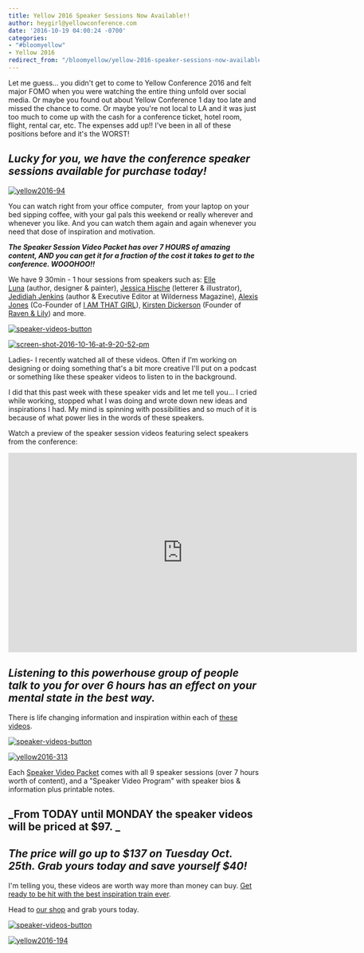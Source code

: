 ```yaml
---
title: Yellow 2016 Speaker Sessions Now Available!!
author: heygirl@yellowconference.com
date: '2016-10-19 04:00:24 -0700'
categories:
- "#bloomyellow"
- Yellow 2016
redirect_from: "/bloomyellow/yellow-2016-speaker-sessions-now-available/"
---
```


Let me guess... you didn't get to come to Yellow Conference 2016 and felt major FOMO when you were watching the entire thing unfold over social media. Or maybe you found out about Yellow Conference 1 day too late and missed the chance to come. Or maybe you're not local to LA and it was just too much to come up with the cash for a conference ticket, hotel room, flight, rental car, etc. The expenses add up!! I've been in all of these positions before and it's the WORST!

## _**Lucky for you, we have the conference speaker sessions available for purchase today!**_

[![yellow2016-94](http://yellowconference.com/wp-content/uploads/2016/10/Yellow2016-94.jpg)](http://yellowconference.com/wp-content/uploads/2016/10/Yellow2016-94.jpg)

You can watch right from your office computer,  from your laptop on your bed sipping coffee, with your gal pals this weekend or really wherever and whenever you like. And you can watch them again and again whenever you need that dose of inspiration and motivation.

_**The Speaker Session Video Packet has over 7 HOURS of amazing content, AND you can get it for a fraction of the cost it takes to get to the conference. WOOOHOO!!**_

We have 9 30min - 1 hour sessions from speakers such as: [Elle Luna](https://www.instagram.com/elleluna/) (author, designer & painter), [Jessica Hische](http://jessicahische.is/) (letterer & illustrator), [Jedidiah Jenkins](https://www.instagram.com/jedidiahjenkins/) (author & Executive Editor at Wilderness Magazine), [Alexis Jones](http://alexisjones.com/) (Co-Founder of [I AM THAT GIRL](http://www.iamthatgirl.com/)), [Kirsten Dickerson](http://www.ravenandlily.com/) (Founder of [Raven & Lily](http://www.ravenandlily.com/)) and more.

[![speaker-videos-button](http://yellowconference.com/wp-content/uploads/2016/10/Speaker-Videos-Button.jpg)](https://yellowco.myshopify.com/collections/frontpage/products/yellow-2016-speaker-sessions)

[![screen-shot-2016-10-16-at-9-20-52-pm](http://yellowconference.com/wp-content/uploads/2016/10/Screen-Shot-2016-10-16-at-9.20.52-PM.png)](http://yellowconference.com/wp-content/uploads/2016/10/Screen-Shot-2016-10-16-at-9.20.52-PM.png)

Ladies- I recently watched all of these videos. Often if I'm working on designing or doing something that's a bit more creative I'll put on a podcast or something like these speaker videos to listen to in the background.

I did that this past week with these speaker vids and let me tell you... I cried while working, stopped what I was doing and wrote down new ideas and inspirations I had. My mind is spinning with possibilities and so much of it is because of what power lies in the words of these speakers.

Watch a preview of the speaker session videos featuring select speakers from the conference:

<iframe src="https://player.vimeo.com/video/187743649" width="700" height="400" frameborder="0" allowfullscreen="allowfullscreen"></iframe>

## _Listening to this powerhouse group of people talk to you for over 6 hours has an effect on your mental state in the best way._

There is life changing information and inspiration within each of [these videos](https://yellowco.myshopify.com/collections/frontpage/products/yellow-2016-speaker-sessions).

[![speaker-videos-button](http://yellowconference.com/wp-content/uploads/2016/10/Speaker-Videos-Button.jpg)](https://yellowco.myshopify.com/collections/frontpage/products/yellow-2016-speaker-sessions)

[![yellow2016-313](http://yellowconference.com/wp-content/uploads/2016/10/Yellow2016-313.jpg)](http://yellowconference.com/wp-content/uploads/2016/10/Yellow2016-313.jpg)

Each [Speaker Video Packet](https://yellowco.myshopify.com/collections/frontpage/products/yellow-2016-speaker-sessions) comes with all 9 speaker sessions (over 7 hours worth of content), and a "Speaker Video Program" with speaker bios & information plus printable notes.

## _From TODAY until MONDAY the speaker videos will be priced at $97. _

## _The price will go up to $137 on Tuesday Oct. 25th. Grab yours today and save yourself $40!_

I'm telling you, these videos are worth way more than money can buy. [Get ready to be hit with the best inspiration train ever](https://yellowco.myshopify.com/collections/frontpage/products/yellow-2016-speaker-sessions).

Head to [our shop](https://yellowco.myshopify.com/collections/frontpage/products/yellow-2016-speaker-sessions) and grab yours today.

[![speaker-videos-button](http://yellowconference.com/wp-content/uploads/2016/10/Speaker-Videos-Button.jpg)](https://yellowco.myshopify.com/collections/frontpage/products/yellow-2016-speaker-sessions)

[![yellow2016-194](http://yellowconference.com/wp-content/uploads/2016/10/Yellow2016-194.jpg)](http://yellowconference.com/wp-content/uploads/2016/10/Yellow2016-194.jpg)
